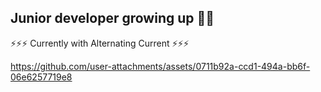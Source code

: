## Junior developer growing up 🔭🌱
⚡⚡⚡ Currently with Alternating Current ⚡⚡⚡

https://github.com/user-attachments/assets/0711b92a-ccd1-494a-bb6f-06e6257719e8


